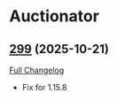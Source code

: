 # Auctionator

## [299](https://github.com/TheMouseNest/Auctionator/tree/299) (2025-10-21)
[Full Changelog](https://github.com/TheMouseNest/Auctionator/compare/298...299) 

- Fix for 1.15.8  
